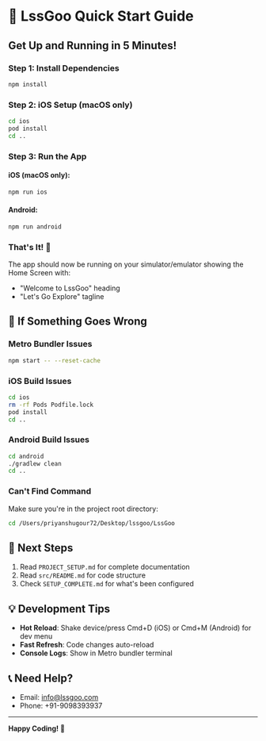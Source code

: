 # 🚀 LssGoo Quick Start Guide

## Get Up and Running in 5 Minutes!

### Step 1: Install Dependencies
```bash
npm install
```

### Step 2: iOS Setup (macOS only)
```bash
cd ios
pod install
cd ..
```

### Step 3: Run the App

#### iOS (macOS only):
```bash
npm run ios
```

#### Android:
```bash
npm run android
```

### That's It! 🎉

The app should now be running on your simulator/emulator showing the Home Screen with:
- "Welcome to LssGoo" heading
- "Let's Go Explore" tagline

## 🔧 If Something Goes Wrong

### Metro Bundler Issues
```bash
npm start -- --reset-cache
```

### iOS Build Issues
```bash
cd ios
rm -rf Pods Podfile.lock
pod install
cd ..
```

### Android Build Issues
```bash
cd android
./gradlew clean
cd ..
```

### Can't Find Command
Make sure you're in the project root directory:
```bash
cd /Users/priyanshugour72/Desktop/lssgoo/LssGoo
```

## 📖 Next Steps

1. Read `PROJECT_SETUP.md` for complete documentation
2. Read `src/README.md` for code structure
3. Check `SETUP_COMPLETE.md` for what's been configured

## 💡 Development Tips

- **Hot Reload**: Shake device/press Cmd+D (iOS) or Cmd+M (Android) for dev menu
- **Fast Refresh**: Code changes auto-reload
- **Console Logs**: Show in Metro bundler terminal

## 📞 Need Help?

- Email: info@lssgoo.com
- Phone: +91-9098393937

---

**Happy Coding! 🚀**

